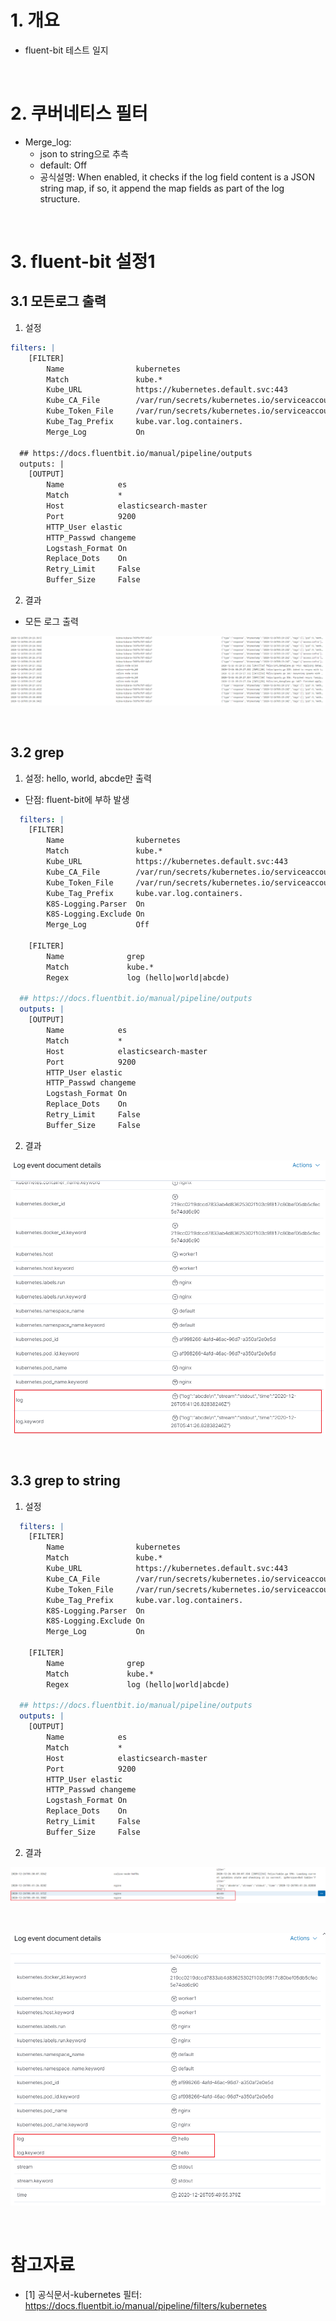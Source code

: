 # 1. 개요 
* fluent-bit 테스트 일지

<br>

# 2. 쿠버네티스 필터
* Merge_log: 
  * json to string으로 추측
  * default: Off
  * 공식설명: When enabled, it checks if the log field content is a JSON string map, if so, it append the map fields as part of the log structure. 

<br>

# 3. fluent-bit 설정1
## 3.1 모든로그 출력
1. 설정
```yaml
filters: |
    [FILTER]
        Name                kubernetes
        Match               kube.*
        Kube_URL            https://kubernetes.default.svc:443
        Kube_CA_File        /var/run/secrets/kubernetes.io/serviceaccount/ca.crt
        Kube_Token_File     /var/run/secrets/kubernetes.io/serviceaccount/token
        Kube_Tag_Prefix     kube.var.log.containers.
        Merge_Log           On

  ## https://docs.fluentbit.io/manual/pipeline/outputs
  outputs: |
    [OUTPUT]
        Name            es
        Match           *
        Host            elasticsearch-master
        Port            9200
        HTTP_User elastic
        HTTP_Passwd changeme
        Logstash_Format On
        Replace_Dots    On
        Retry_Limit     False
        Buffer_Size     False
```
2. 결과
* 모든 로그 출력

![](imgs/log1.png)

<br>

## 3.2 grep
1. 설정: hello, world, abcde만 출력
  * 단점: fluent-bit에 부하 발생
```yaml
  filters: |
    [FILTER]
        Name                kubernetes
        Match               kube.*
        Kube_URL            https://kubernetes.default.svc:443
        Kube_CA_File        /var/run/secrets/kubernetes.io/serviceaccount/ca.crt
        Kube_Token_File     /var/run/secrets/kubernetes.io/serviceaccount/token
        Kube_Tag_Prefix     kube.var.log.containers.
        K8S-Logging.Parser  On
        K8S-Logging.Exclude On
        Merge_Log           Off

    [FILTER]
        Name              grep
        Match             kube.*
        Regex             log (hello|world|abcde)

  ## https://docs.fluentbit.io/manual/pipeline/outputs
  outputs: |
    [OUTPUT]
        Name            es
        Match           *
        Host            elasticsearch-master
        Port            9200
        HTTP_User elastic
        HTTP_Passwd changeme
        Logstash_Format On
        Replace_Dots    On
        Retry_Limit     False
        Buffer_Size     False
```

2. 결과

![](imgs/log2.png)

<br>

## 3.3 grep to string
1. 설정
```yaml
  filters: |
    [FILTER]
        Name                kubernetes
        Match               kube.*
        Kube_URL            https://kubernetes.default.svc:443
        Kube_CA_File        /var/run/secrets/kubernetes.io/serviceaccount/ca.crt
        Kube_Token_File     /var/run/secrets/kubernetes.io/serviceaccount/token
        Kube_Tag_Prefix     kube.var.log.containers.
        K8S-Logging.Parser  On
        K8S-Logging.Exclude On
        Merge_Log           On

    [FILTER]
        Name              grep
        Match             kube.*
        Regex             log (hello|world|abcde)

  ## https://docs.fluentbit.io/manual/pipeline/outputs
  outputs: |
    [OUTPUT]
        Name            es
        Match           *
        Host            elasticsearch-master
        Port            9200
        HTTP_User elastic
        HTTP_Passwd changeme
        Logstash_Format On
        Replace_Dots    On
        Retry_Limit     False
        Buffer_Size     False
```

2. 결과

![](imgs/log3_1.png)

<br>

![](imgs/log3_2.png)

<br>

# 참고자료
* [1] 공식문서-kubernetes 필터: https://docs.fluentbit.io/manual/pipeline/filters/kubernetes